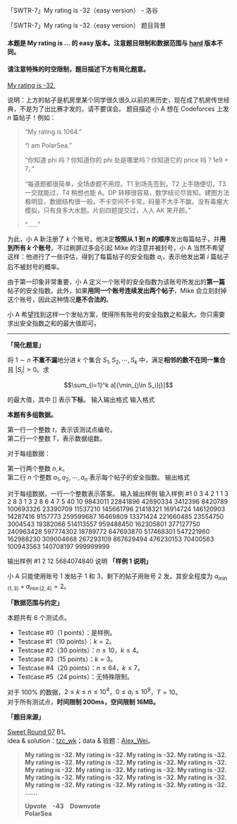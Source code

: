



「SWTR-7」My rating is -32（easy version） - 洛谷














「SWTR-7」My rating is -32（easy version）
题目背景
#### 本题是 My rating is ... 的 easy 版本。注意题目限制和数据范围与 [hard](https://www.luogu.com.cn/problem/T167832) 版本不同。

#### 请注意特殊的时空限制，题目描述下方有简化题意。

[My rating is -32.](https://codeforces.com/blog/entry/71123)

说明：上方的帖子是机房里某个同学很久很久以前的黑历史，现在成了机房传世经典，不是为了出比赛才发的，请不要误会。
题目描述
小 A 想在 Codeforces 上发 $n$ 篇帖子！例如：

> “My rating is 1064.”
>
> “I am PolarSea.”
>
> “你知道 phi 吗？你知道你的 phi 处是哪里吗？你知道它的 price 吗？1e9 + 7。”
>
>“每道题都很简单，全场虐题不用烦。T1 到场先签到，T2 上手随便切，T3 一交就能过，T4 稍想也能 A。DP 转移很容易，数学结论尽皆知。建图方法极明显，数据结构很一般。不卡空间不卡常，码量不大手不酸。没有毒瘤大模拟，只有良多大水题。片刻四题提交过，人人 AK 笑开颜。”
>
> “……”

为此，小 A 新注册了 $k$ 个账号。他决定**按照从 $1$ 到 $n$ 的顺序**发出每篇帖子，并**用到所有 $k$ 个账号**。不过刷屏过多会引起 Mike 的注意并被封号，小 A 当然不希望这样：他进行了一些评估，得到了每篇帖子的安全指数 $a_i$，表示他发出第 $i$ 篇帖子后不被封号的概率。

由于第一印象非常重要，小 A 定义一个账号的安全指数为该账号所发出的**第一篇**帖子的安全指数。此外，如果**用同一个账号连续发出两个帖子**，Mike 会立刻封掉这个账号，因此这种情况**是不合法的**。

小 A 希望找到这样一个发帖方案，使得所有账号的安全指数之和最大。你只需要求出安全指数之和的最大值即可。

---

**「简化题意」**

将 $1\sim n$ **不重不漏**地分进 $k$ 个集合 $S_1,S_2,\cdots,S_k$ 中，满足**相邻的数不在同一集合** 且 $|S_i|>0$。求 

$$\sum_{i=1}^k a[{\min_{j\in S_i}j}]$$

的最大值，其中 $[]$ 表示**下标**。
输入输出格式
输入格式

**本题有多组数据。**

第一行一个整数 $t$，表示该测试点编号。  
第二行一个整数 $T$，表示数据组数。

对于每组数据：

第一行两个整数 $n,k$。  
第二行 $n$ 个整数 $a_1,a_2,\cdots,a_n$ 表示每个帖子的安全指数。
输出格式

对于每组数据，一行一个整数表示答案。
输入输出样例
输入样例 #1
0
3
4 2
1 1 3 2
8 3
1 3 2 8 6 4 7 5
40 10
9843011 22841896 42690334 3412396 8420789 100693326 23390709 11537210 145661796 21418321 16914724 146120903 14287416 9157773 259599687 16469809 13371424 221660485 23554750 3004543 19382066 514113557 959488450 162305801 377127750 240963428 597774302 18789772 647693870 517468301 547221960 162988230 309004668 267293109 867629494 476230153 70400563 100943563 140708197 999999999

输出样例 #1
2
12
5684074840
说明
**「样例 1 说明」**

小 A 只能使用账号 $1$ 发帖子 $1$ 和 $3$，剩下的帖子用账号 $2$ 发。其安全程度为 $a_{\min(1,3)}+a_{\min(2,4)}=2$。

**「数据范围与约定」**

本题共有 6 个测试点。

- Testcase #0（1 points）：是样例。
- Testcase #1（10 points）：$k=2$。
- Testcase #2（30 points）：$n\leq 10$，$k\leq 4$。
- Testcase #3（15 points）：$k=3$。
- Testcase #4（20 points）：$n\leq 64$，$k\leq 7$。
- Testcase #5（24 points）：无特殊限制。

对于 $100\%$ 的数据，$2 \leq k \leq n \leq 10^4$，$0 \leq a_i \leq 10^9$，$T=10$。  
对于所有测试点，**时间限制 200ms，空间限制 16MB。**

**「题目来源」**

[Sweet Round 07](https://www.luogu.com.cn/contest/) B1。  
idea & solution：[tzc_wk](https://www.luogu.com.cn/user/115194)；data & 验题：[Alex_Wei](https://www.luogu.com.cn/user/123294)。

> **My rating is -32. My rating is -32. My rating is -32. My rating is -32. My rating is -32. My rating is -32. My rating is -32. My rating is -32. My rating is -32. My rating is -32. My rating is -32. My rating is -32. My rating is -32. My rating is -32. My rating is -32. My rating is -32. My rating is -32. My rating is -32. My rating is -32. My rating is -32. ……**
>
> **Upvote&emsp;-43&emsp;Downvote&emsp;&emsp;&emsp;&emsp;&emsp;&emsp;&emsp;&emsp;&emsp;&emsp;&emsp;&emsp;&emsp;&emsp;&emsp;&emsp;&emsp;&emsp;PolarSea**  







